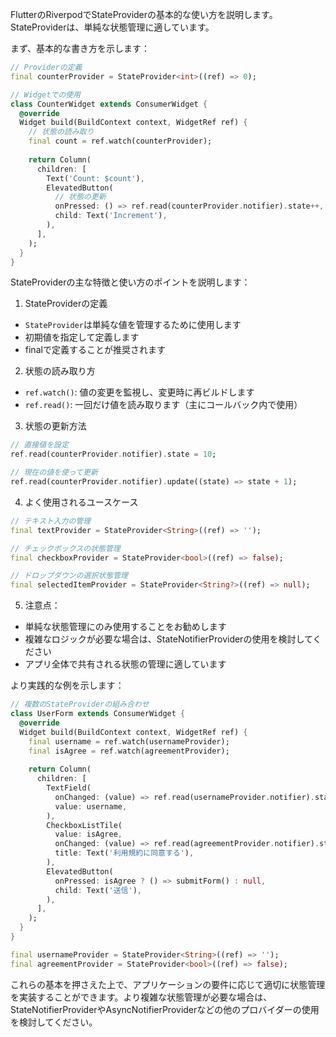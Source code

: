 FlutterのRiverpodでStateProviderの基本的な使い方を説明します。StateProviderは、単純な状態管理に適しています。

まず、基本的な書き方を示します：

```dart
// Providerの定義
final counterProvider = StateProvider<int>((ref) => 0);

// Widgetでの使用
class CounterWidget extends ConsumerWidget {
  @override
  Widget build(BuildContext context, WidgetRef ref) {
    // 状態の読み取り
    final count = ref.watch(counterProvider);
    
    return Column(
      children: [
        Text('Count: $count'),
        ElevatedButton(
          // 状態の更新
          onPressed: () => ref.read(counterProvider.notifier).state++,
          child: Text('Increment'),
        ),
      ],
    );
  }
}
```

StateProviderの主な特徴と使い方のポイントを説明します：

1. StateProviderの定義
- `StateProvider`は単純な値を管理するために使用します
- 初期値を指定して定義します
- finalで定義することが推奨されます

2. 状態の読み取り方
- `ref.watch()`: 値の変更を監視し、変更時に再ビルドします
- `ref.read()`: 一回だけ値を読み取ります（主にコールバック内で使用）

3. 状態の更新方法
```dart
// 直接値を設定
ref.read(counterProvider.notifier).state = 10;

// 現在の値を使って更新
ref.read(counterProvider.notifier).update((state) => state + 1);
```

4. よく使用されるユースケース
```dart
// テキスト入力の管理
final textProvider = StateProvider<String>((ref) => '');

// チェックボックスの状態管理
final checkboxProvider = StateProvider<bool>((ref) => false);

// ドロップダウンの選択状態管理
final selectedItemProvider = StateProvider<String?>((ref) => null);
```

5. 注意点：
- 単純な状態管理にのみ使用することをお勧めします
- 複雑なロジックが必要な場合は、StateNotifierProviderの使用を検討してください
- アプリ全体で共有される状態の管理に適しています

より実践的な例を示します：

```dart
// 複数のStateProviderの組み合わせ
class UserForm extends ConsumerWidget {
  @override
  Widget build(BuildContext context, WidgetRef ref) {
    final username = ref.watch(usernameProvider);
    final isAgree = ref.watch(agreementProvider);
    
    return Column(
      children: [
        TextField(
          onChanged: (value) => ref.read(usernameProvider.notifier).state = value,
          value: username,
        ),
        CheckboxListTile(
          value: isAgree,
          onChanged: (value) => ref.read(agreementProvider.notifier).state = value!,
          title: Text('利用規約に同意する'),
        ),
        ElevatedButton(
          onPressed: isAgree ? () => submitForm() : null,
          child: Text('送信'),
        ),
      ],
    );
  }
}

final usernameProvider = StateProvider<String>((ref) => '');
final agreementProvider = StateProvider<bool>((ref) => false);
```

これらの基本を押さえた上で、アプリケーションの要件に応じて適切に状態管理を実装することができます。より複雑な状態管理が必要な場合は、StateNotifierProviderやAsyncNotifierProviderなどの他のプロバイダーの使用を検討してください。